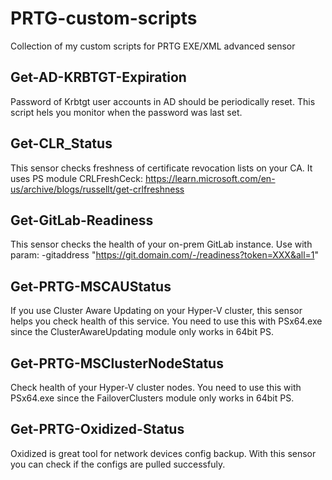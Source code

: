 # PRTG-custom-scripts
Collection of my custom scripts for PRTG EXE/XML advanced sensor

## Get-AD-KRBTGT-Expiration
Password of Krbtgt user accounts in AD should be periodically reset. This script hels you monitor when the password was last set.

## Get-CLR_Status
This sensor checks freshness of certificate revocation lists on your CA. It uses PS module CRLFreshCeck: https://learn.microsoft.com/en-us/archive/blogs/russellt/get-crlfreshness

## Get-GitLab-Readiness
This sensor checks the health of your on-prem GitLab instance. Use with param: -gitaddress "https://git.domain.com/-/readiness?token=XXX&all=1"

## Get-PRTG-MSCAUStatus
If you use Cluster Aware Updating on your Hyper-V cluster, this sensor helps you check health of this service. You need to use this with PSx64.exe since the ClusterAwareUpdating module only works in 64bit PS.

## Get-PRTG-MSClusterNodeStatus
Check health of your Hyper-V cluster nodes. You need to use this with PSx64.exe since the FailoverClusters module only works in 64bit PS.

## Get-PRTG-Oxidized-Status
Oxidized is great tool for network devices config backup. With this sensor you can check if the configs are pulled successfuly.